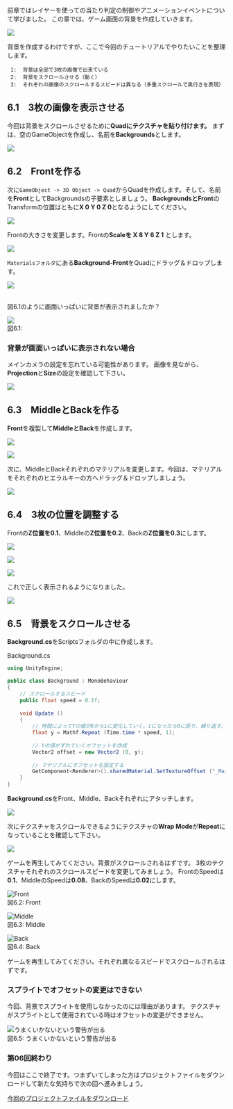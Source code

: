 前章ではレイヤーを使っての当たり判定の制御やアニメーションイベントについて学びました。
この章では、ゲーム画面の背景を作成していきます。



![](public://learn/background_1.png)



背景を作成するわけですが、ここで今回のチュートリアルでやりたいことを整理します。



``` {.emlist}
 1:  背景は全部で3枚の画像で出来ている
 2:  背景をスクロールさせる（動く）
 3:  それぞれの画像のスクロールするスピードは異なる（多重スクロールで奥行きを表現）
```



6.1　3枚の画像を表示させる
-------------------------------------------------

今回は背景をスクロールさせるために**Quadにテクスチャを貼り付けます。**
まずは、空のGameObjectを作成し、名前を**Backgrounds**とします。



![](public://learn/create_backgrounds.png)



6.2　Frontを作る
---------------------------------------

次に`GameObject -> 3D Object -> Quad`からQuadを作成します。そして、名前を**Front**としてBackgroundsの子要素としましょう。
**BackgroundsとFront**のTransformの位置はともに**X 0 Y 0 Z
0**となるようにしてください。



![](public://learn/create_backgrounds_front.png)



Frontの大きさを変更します。Frontの**Scaleを X 8 Y 6 Z 1** とします。



![](public://learn/change_front_scale.png)



`Materialsフォルダ`にある**Background-Front**をQuadにドラッグ＆ドロップします。



![](public://learn/drag_front_material.png)



<br/>図6.1のように画面いっぱいに背景が表示されましたか？



![](public://learn/changed_front_scale.png)
<br/>図6.1:





### 背景が画面いっぱいに表示されない場合

メインカメラの設定を忘れている可能性があります。
画像を見ながら、**Projection**と**Size**の設定を確認して下さい。


![](public://learn/main_camera.png)





6.3　MiddleとBackを作る
----------------------------------------------

**Front**を複製して**MiddleとBack**を作成します。





![](public://learn/duplicate_front.png)





![](public://learn/created_middle_and_back.png)





次に、MiddleとBackそれぞれのマテリアルを変更します。今回は、マテリアルをそれぞれのヒエラルキーの方へドラッグ＆ドロップしましょう。



![](public://learn/drag_middle_and_back_material.png)



6.4　3枚の位置を調整する
-----------------------------------------------

Frontの**Z位置を0.1**、Middleの**Z位置を0.2**、Backの**Z位置を0.3**にします。





![](public://learn/front_position.png)





![](public://learn/middle_position.png)





![](public://learn/back_position.png)





これで正しく表示されるようになりました。



![](public://learn/background_2.png)



6.5　背景をスクロールさせる
--------------------------------------------------

**Background.cs**をScriptsフォルダの中に作成します。



Background.cs

```cs
using UnityEngine;

public class Background : MonoBehaviour
{
	// スクロールするスピード
	public float speed = 0.1f;
	
	void Update ()
	{
		// 時間によってYの値が0から1に変化していく。1になったら0に戻り、繰り返す。
		float y = Mathf.Repeat (Time.time * speed, 1);
		
		// Yの値がずれていくオフセットを作成
		Vector2 offset = new Vector2 (0, y);
		
		// マテリアルにオフセットを設定する
		GetComponent<Renderer>().sharedMaterial.SetTextureOffset ("_MainTex", offset);
	}
}
```



**Background.cs**をFront、Middle、Backそれぞれにアタッチします。



![](public://learn/attach_background.png)



次にテクスチャをスクロールできるようにテクスチャの**Wrap
Mode**が**Repeat**になっていることを確認して下さい。



![](public://learn/check_repeat.png)



ゲームを再生してみてください。背景がスクロールされるはずです。
3枚のテクスチャそれぞれのスクロールスピードを変更してみましょう。
FrontのSpeedは**0.1**、MiddleのSpeedは**0.08**、BackのSpeedは**0.02**にします。





![Front](public://learn/front_speed.png)
<br/>図6.2: Front





![Middle](public://learn/middle_speed.png)
<br/>図6.3: Middle





![Back](public://learn/back_speed.png)
<br/>図6.4: Back





ゲームを再生してみてください。それぞれ異なるスピードでスクロールされるはずです。



### スプライトでオフセットの変更はできない

今回、背景でスプライトを使用しなかったのには理由があります。
テクスチャがスプライトとして使用されている時はオフセットの変更ができません。


![うまくいかないという警告が出る](public://learn/sprite_offset.png)
<br/>図6.5: うまくいかないという警告が出る





### 第06回終わり

今回はここで終了です。つまずいてしまった方はプロジェクトファイルをダウンロードして新たな気持ちで次の回へ進みましょう。

[今回のプロジェクトファイルをダウンロード](http://unity3d.com-jp-learn-tutorials.s3.amazonaws.com/2d-shooting-game/project/game_06_ShootingGame.zip)
